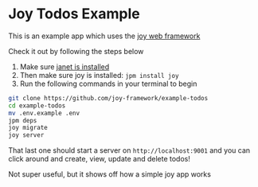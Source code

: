 # Joy Todos Example

This is an example app which uses the [joy web framework](https://joyframework.com)

Check it out by following the steps below

1. Make sure [janet is installed](https://janet-lang.org/docs/index.html)
2. Then make sure joy is installed: `jpm install joy`
3. Run the following commands in your terminal to begin

```sh
git clone https://github.com/joy-framework/example-todos
cd example-todos
mv .env.example .env
jpm deps
joy migrate
joy server
```

That last one should start a server on `http://localhost:9001` and you can click around and create, view, update and delete todos!

Not super useful, but it shows off how a simple joy app works
